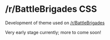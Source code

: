 # /r/BattleBrigades CSS
Development of theme used on [/r/BattleBrigades](https://www.reddit.com/r/battlebrigades/)

Very early stage currently; more to come soon!
